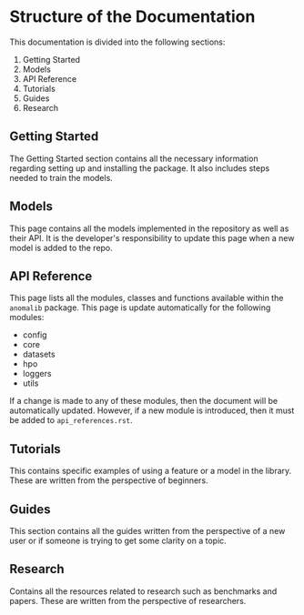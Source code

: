 # Structure of the Documentation


This documentation is divided into the following sections:
1. Getting Started
2. Models
3. API Reference
4. Tutorials
5. Guides
6. Research

## Getting Started

The Getting Started section contains all the necessary information regarding setting up and installing the package. It
also includes steps needed to train the models.

## Models

This page contains all the models implemented in the repository as well as their API. It is the developer's
responsibility to update this page when a new model is added to the repo.

## API Reference

This page lists all the modules, classes and functions available within the `anomalib` package. This page is update
automatically for the following modules:
- config
- core
- datasets
- hpo
- loggers
- utils

If a change is made to any of these modules, then the document will be automatically updated. However, if a new module
is introduced, then it must be added to `api_references.rst`.

## Tutorials

This contains specific examples of using a feature or a model in the library. These are written from the perspective of
beginners.

## Guides

This section contains all the guides written from the perspective of a new user or if someone is trying to get some
clarity on a topic.

## Research

Contains all the resources related to research such as benchmarks and papers. These are written from the perspective of
researchers.
